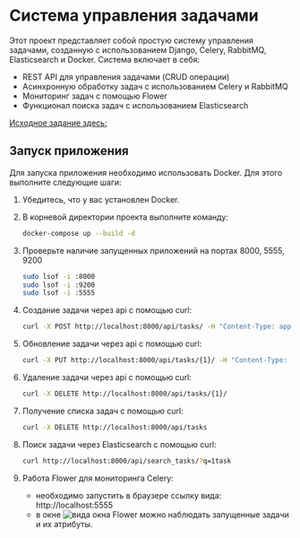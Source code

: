 # Система управления задачами

Этот проект представляет собой простую систему управления задачами, созданную с использованием Django, Celery, RabbitMQ, Elasticsearch и Docker. Система включает в себя:

- REST API для управления задачами (CRUD операции)
- Асинхронную обработку задач с использованием Celery и RabbitMQ
- Мониторинг задач с помощью Flower
- Функционал поиска задач с использованием Elasticsearch

[Исходное задание здесь:](./2engine_pdev_task.md)
## Запуск приложения

Для запуска приложения необходимо использовать Docker. Для этого выполните следующие шаги:

1. Убедитесь, что у вас установлен Docker.
2. В корневой директории проекта выполните команду:

   ```bash
   docker-compose up --build -d
3. Проверьте наличие запущенных приложений на портах 8000, 5555, 9200

   ```bash
   sudo lsof -i :8000
   sudo lsof -i :9200
   sudo lsof -i :5555
4. Создание задачи через api с помощью curl:

   ```bash
   curl -X POST http://localhost:8000/api/tasks/ -H "Content-Type: application/json" -d '{"title": "Test_Task_Curl1", "description": "Task from Curl 1", "status": "queued"}
5. Обновление задачи через api с помощью curl:

   ```bash
   curl -X PUT http://localhost:8000/api/tasks/{1}/ -H "Content-Type: application/json" -d '{"title": "Updated Task", "description": "Updated"}'
6. Удаление задачи через api с помощью curl:

   ```bash
   сurl -X DELETE http://localhost:8000/api/tasks/{1}/
7. Получение списка задач с помощью curl:

   ```bash
   сurl -X DELETE http://localhost:8000/api/tasks
8. Поиск задачи через Elasticsearch с помощью curl:

   ```bash
   curl http://localhost:8000/api/search_tasks/?q=1task
9. Работа Flower для мониторинга Celery:
   - необходимо запустить в браузере ссылку вида:
      http://localhost:5555
   - в окне  ![вида окна Flower](screenflower.png) можно наблюдать
     запущенные задачи и их атрибуты.
